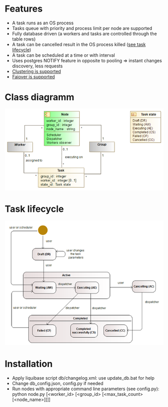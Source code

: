 # Features
* A task runs as an OS process
* Tasks queue with priority and process limit per node are supported
* Fully database driven (a workers and tasks are controlled through the table rows)
* A task can be cancelled result in the OS process killed ([see task lifecycle](doc/images/task_lifecycle.png))
* A task can be scheduled at a time or with interval
* Uses postgres NOTIFY feature in opposite to pooling => instant changes discovery, less requests
* [Clustering is supported](doc/clustering.md)
* [Faiover is supported](doc/failover.md)

# Class diagramm
![Class diagramm](doc/images/classes.png)

# Task lifecycle
![Task lifecycle](doc/images/task_lifecycle.png)
# Installation
- Apply liquibase script db/changelog.xml: use update_db.bat for help
- Change db_config.json, config.py if needed
- Run nodes with appropriate command line parameters (see config.py): python node.py [<worker_id> [<group_id> [<max_task_count> [<node_name>]]]]
